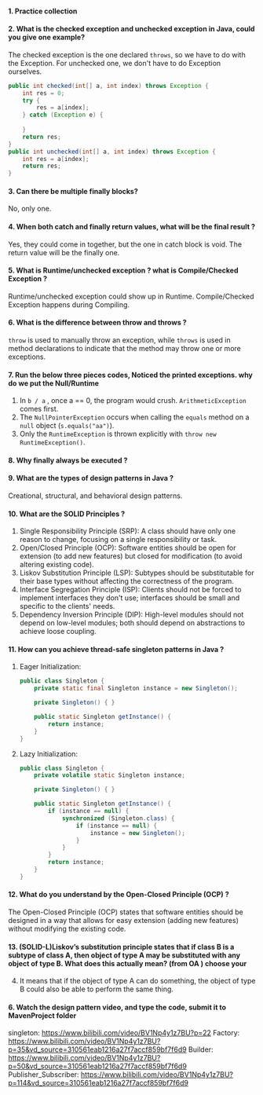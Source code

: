 #### 1. Practice collection



#### 2. What is the checked exception and unchecked exception in Java, could you give one example?

The checked exception is the one declared `throws`, so we have to do with the Exception. For unchecked one, we don't have to do Exception ourselves.

```java
public int checked(int[] a, int index) throws Exception {
    int res = 0;
    try {
        res = a[index];
    } catch (Exception e) {
        
    }
    return res;
}
public int unchecked(int[] a, int index) throws Exception {
    int res = a[index];
    return res;
}
```



#### 3. Can there be multiple finally blocks?

No, only one.



#### 4. When both catch and finally return values, what will be the final result ?

Yes, they could come in together, but the one in catch block is void. The return value will be the finally one.

#### 5. What is Runtime/unchecked exception ? what is Compile/Checked Exception ?

Runtime/unchecked exception could show up in Runtime. Compile/Checked Exception happens during Compiling.

#### 6. What is the difference between throw and throws ?

`throw` is used to manually throw an exception, while `throws` is used in method declarations to indicate that the method may throw one or more exceptions.

#### 7. Run the below three pieces codes, Noticed the printed exceptions. why do we put the Null/Runtime

1. In `b / a` , once a == 0, the program would crush. `ArithmeticException` comes first. 
2. The `NullPointerException` occurs when calling the `equals` method on a `null` object (`s.equals("aa")`).
3. Only the `RuntimeException` is thrown explicitly with `throw new RuntimeException()`.





#### 8. Why finally always be executed ?



#### 9. What are the types of design patterns in Java ?

Creational, structural, and behavioral design patterns.

#### 10. What are the SOLID Principles ?

1. Single Responsibility Principle (SRP): A class should have only one reason to change, focusing on a single responsibility or task.
2. Open/Closed Principle (OCP): Software entities should be open for extension (to add new features) but closed for modification (to avoid altering existing code).
3. Liskov Substitution Principle (LSP): Subtypes should be substitutable for their base types without affecting the correctness of the program.
4. Interface Segregation Principle (ISP): Clients should not be forced to implement interfaces they don't use; interfaces should be small and specific to the clients' needs.
5. Dependency Inversion Principle (DIP): High-level modules should not depend on low-level modules; both should depend on abstractions to achieve loose coupling.



#### 11. How can you achieve thread-safe singleton patterns in Java ?

1. Eager Initialization:

   ```java
   public class Singleton {
       private static final Singleton instance = new Singleton();
   
       private Singleton() { }
   
       public static Singleton getInstance() {
           return instance;
       }
   }
   ```

   

2. Lazy Initialization:

   ```java
   public class Singleton {
       private volatile static Singleton instance;
   
       private Singleton() { }
   
       public static Singleton getInstance() {
           if (instance == null) {
               synchronized (Singleton.class) {
                   if (instance == null) {
                       instance = new Singleton();
                   }
               }
           }
           return instance;
       }
   }
   ```

   

#### 12. What do you understand by the Open-Closed Principle (OCP) ?

The Open-Closed Principle (OCP) states that software entities should be designed in a way that allows for easy extension (adding new features) without modifying the existing code.

#### 13. (SOLID-L)Liskov’s substitution principle states that if class B is a subtype of class A, then object of type A may be substituted with any object of type B. What does this actually mean? (from OA ) choose your
4. It means that if the object of type A can do something, the object of type B could also be able to perform the same thing.



#### 6. Watch the design pattern video, and type the code, submit it to MavenProject folder

singleton: https://www.bilibili.com/video/BV1Np4y1z7BU?p=22
Factory: https://www.bilibili.com/video/BV1Np4y1z7BU?p=35&vd_source=310561eab1216a27f7accf859bf7f6d9
Builder: https://www.bilibili.com/video/BV1Np4y1z7BU?p=50&vd_source=310561eab1216a27f7accf859bf7f6d9
Publisher_Subscriber: https://www.bilibili.com/video/BV1Np4y1z7BU?p=114&vd_source=310561eab1216a27f7accf859bf7f6d9